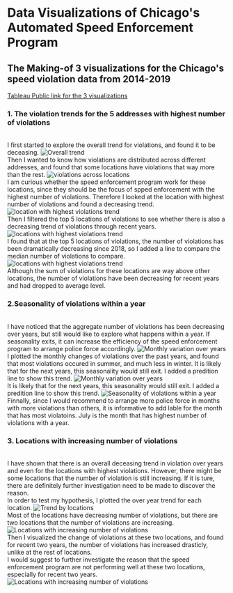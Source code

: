 # Data Visualizations of Chicago's Automated Speed Enforcement Program
## The Making-of 3 visualizations for the Chicago's speed violation data from 2014-2019
[Tableau Public link for the 3 visualizations](https://public.tableau.com/profile/yuhe.ren#!/vizhome/FirstVersion_15565076106940/Sheet1?publish=yes)
### 1. The violation trends for the 5 addresses with highest number of violations
</br>I first started to explore the overall trend for violations, and found it to be deceasing.
![Overall trend](images/2-1.png)
</br>Then I wanted to know how violations are distributed across different addresses, and found that some locations have violations that way more than the rest.
![violations across locations](images/1.1.png)
</br>I am curious whether the speed enforcement program work for these locations, since they should be the focus of spped enforcement with the highest number of violations. Therefore I looked at the location with highest number of violations and found a decreasing trend.
![location with highest violations trend](images/1.2.png)
</br>Then I filtered the top 5 locations of violations to see whether there is also a decreasing trend of violations through recent years.
![locations with highest violations trend](images/1.4.png)
</br>I found that at the top 5 locations of violations, the number of violations has been dramatically decreasing since 2018, so I added a line to compare the median number of violations to compare.
![locations with highest violations trend](images/1.png)
</br>Although the sum of violations for these locations are way above other locations, the number of violations have been decreasing for recent years and had dropped to average level.

### 2.Seasonality of violations within a year
</br>I have noticed that the aggregate number of violations has been decreasing over years, but still would like to explore what happens within a year. If seasonality exits, it can increase the efficiency of the speed enforcement program to arrange police force accordingly. 
![Monthly variation over years](images/2.2.png)
</br>I plotted the monthly changes of violations over the past years, and found that most violations occured in summer, and much less in winter. It is likely that for the next years, this seasonality would still exit. I added a predition line to show this trend.
![Monthly variation over years](images/2.3.png)
</br>It is likely that for the next years, this seasonality would still exit. I added a predition line to show this trend.
![Seasonality of violations within a year](images/2.png)
Finnally, since I would recommend to arrange more police force in months with more violations than others, it is informative to add lable for the month that has most violatoins. 
July is the month that has highest number of violations with a year.

### 3. Locations with increasing number of violations
</br>I have shown that there is an overall deceasing trend in violation over years and even for the locations with highest violations. However, there might be some locations that the number of violation is still increasing. If it is ture, there are definitely further investigation need to be made to discover the reason.
</br>In order to test my hypothesis, I plotted the over year trend for each location.
![Trend by locations](images/3.1.png)
</br> Most of the locations have decreasing number of violations, but there are two locations that the number of violations are increasing.
![Locations with increasing number of violations](images/3.2.png)
</br>Then I visualized the change of violations at these two locations, and found for recent two years, the number of violations has increased drasticly, unlike at the rest of locations.
</br>I would suggest to further investigate the reason that the speed enforcement program are not performing well at these two locations, especially for recent two years.
![Locations with increasing number of violations](images/3.png)




